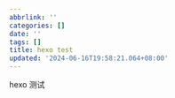```yaml
---
abbrlink: ''
categories: []
date: ''
tags: []
title: hexo test
updated: '2024-06-16T19:58:21.064+08:00'
---
```

hexo 测试
